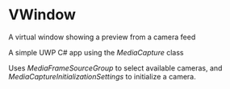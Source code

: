 # VWindow
A virtual window showing a preview from a camera feed 

A simple UWP C# app using the _MediaCapture_ class

Uses _MediaFrameSourceGroup_ to select available cameras, and _MediaCaptureInitializationSettings_ to initialize a camera.

